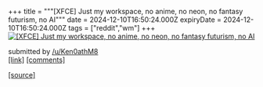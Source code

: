 +++
title = """[XFCE] Just my workspace, no anime, no neon, no fantasy futurism, no AI"""
date = 2024-12-10T16:50:24.000Z
expiryDate = 2024-12-10T16:50:24.000Z
tags = ["reddit","wm"]
+++
[![[XFCE] Just my workspace, no anime, no neon, no fantasy futurism, no AI](https://preview.redd.it/i34uq5lhw16e1.png?width=640&crop=smart&auto=webp&s=07322b251db878e20b89460e0894843670e83cc9 "[XFCE] Just my workspace, no anime, no neon, no fantasy futurism, no AI")](https://www.reddit.com/r/unixporn/comments/1hb66sy/xfce_just_my_workspace_no_anime_no_neon_no/)

submitted by [/u/Ken0athM8](https://www.reddit.com/user/Ken0athM8)  
[\[link\]](https://i.redd.it/i34uq5lhw16e1.png) [\[comments\]](https://www.reddit.com/r/unixporn/comments/1hb66sy/xfce_just_my_workspace_no_anime_no_neon_no/)

[[source]](https://www.reddit.com/r/unixporn/comments/1hb66sy/xfce_just_my_workspace_no_anime_no_neon_no/)
